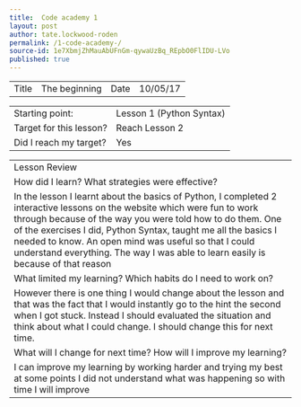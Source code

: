 ```yaml
---
title:  Code academy 1
layout: post
author: tate.lockwood-roden
permalink: /1-code-academy-/
source-id: 1e7XbmjZhMauAbUFnGm-qywaUzBq_REpbO0FlIDU-LVo
published: true
---
```

<table>
  <tr>
    <td>Title</td>
    <td>The beginning </td>
    <td>Date</td>
    <td>10/05/17</td>
  </tr>
</table>


<table>
  <tr>
    <td>Starting point:</td>
    <td>Lesson 1 (Python Syntax)</td>
  </tr>
  <tr>
    <td>Target for this lesson?</td>
    <td>Reach Lesson 2</td>
  </tr>
  <tr>
    <td>Did I reach my target? 
</td>
    <td> Yes</td>
  </tr>
</table>


<table>
  <tr>
    <td>Lesson Review</td>
  </tr>
  <tr>
    <td>How did I learn? What strategies were effective? </td>
  </tr>
  <tr>
    <td>In the lesson I learnt about the basics of Python, I completed 2 interactive lessons on the website which were fun to work through because of the way you were told how to do them. One of the exercises I did, Python Syntax, taught me all the basics I needed to know. An open mind was useful so that I could understand everything. The way I was able to learn easily is because of that reason 
</td>
  </tr>
  <tr>
    <td>What limited my learning? Which habits do I need to work on? </td>
  </tr>
  <tr>
    <td>However there is one thing I would change about the lesson and that was the fact that I would instantly go to the hint the second when I got stuck. Instead I should evaluated the situation and think about what I could change. I should change this for next time.</td>
  </tr>
  <tr>
    <td>What will I change for next time? How will I improve my learning?</td>
  </tr>
  <tr>
    <td>I can improve my learning by working harder and trying my best at some points I did not understand what was happening so with time I will improve</td>
  </tr>
</table>


